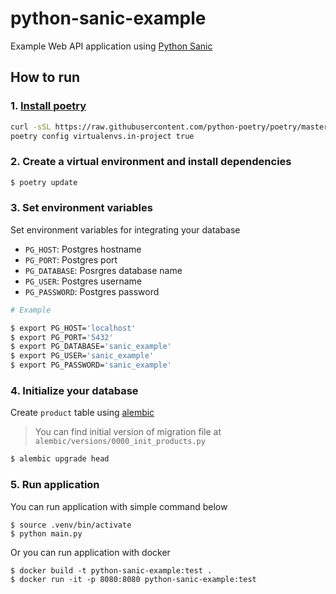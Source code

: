 # python-sanic-example
Example Web API application using [Python Sanic](https://github.com/sanic-org/sanic) 

## How to run

### 1. [Install poetry](https://python-poetry.org/docs/)

```sh
curl -sSL https://raw.githubusercontent.com/python-poetry/poetry/master/get-poetry.py | python -
poetry config virtualenvs.in-project true
```

### 2. Create a virtual environment and install dependencies

```sh
$ poetry update
```

### 3. Set environment variables
Set environment variables for integrating your database

- `PG_HOST`: Postgres hostname
- `PG_PORT`: Postgres port 
- `PG_DATABASE`: Posrgres database name
- `PG_USER`: Postgres username
- `PG_PASSWORD`: Postgres password

```sh
# Example

$ export PG_HOST='localhost'
$ export PG_PORT='5432'
$ export PG_DATABASE='sanic_example'
$ export PG_USER='sanic_example'
$ export PG_PASSWORD='sanic_example'
```

### 4. Initialize your database
Create `product` table using [alembic](https://alembic.sqlalchemy.org/en/latest/)

> You can find initial version of migration file at `alembic/versions/0000_init_products.py`

```sh
$ alembic upgrade head
```

### 5. Run application
You can run application with simple command below
```
$ source .venv/bin/activate
$ python main.py
```

Or you can run application with docker

```
$ docker build -t python-sanic-example:test .
$ docker run -it -p 8080:8080 python-sanic-example:test
```